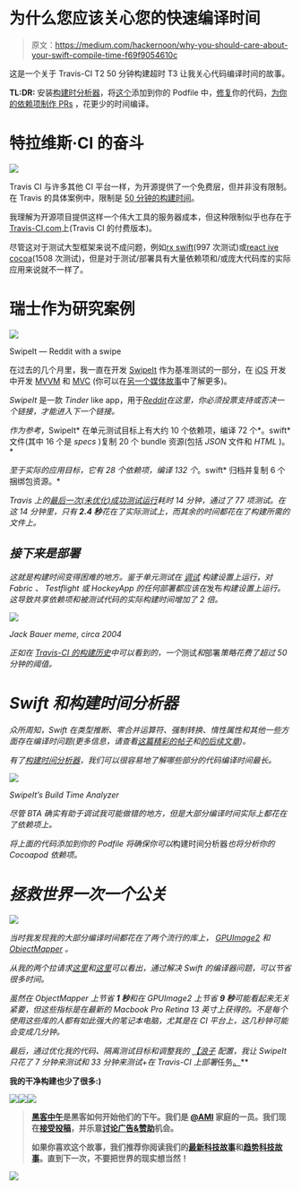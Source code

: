 # 为什么您应该关心您的快速编译时间

> 原文：<https://medium.com/hackernoon/why-you-should-care-about-your-swift-compile-time-f69f9054610c>

这是一个关于 Travis-CI T2 50 分钟构建超时 T3 让我关心代码编译时间的故事。

**TL:DR:** 安装[构建时分析器](https://github.com/RobertGummesson/BuildTimeAnalyzer-for-Xcode)，将[这个](https://gist.github.com/ivanbruel/408e5b1fd11fcce83de6e7ffb3de24ea)添加到你的 Podfile 中，[修复](/@RobertGummesson/regarding-swift-build-time-optimizations-fc92cdd91e31#.ial53sjhi)你的代码，[为你的依赖项制作 PRs](https://github.com/BradLarson/GPUImage2/pull/60) ，花更少的时间编译。

# 特拉维斯·CI 的奋斗

![](img/2f24f1af2409e2f2ef510e1d5e6aee8c.png)

Travis CI 与许多其他 CI 平台一样，为开源提供了一个免费层，但并非没有限制。在 Travis 的具体案例中，限制是 [50 分钟的构建时间](https://docs.travis-ci.com/user/customizing-the-build#Build-Timeouts)。

我理解为开源项目提供这样一个伟大工具的服务器成本，但这种限制似乎也存在于[Travis-CI.com](http://travis-ci.com)上(Travis CI 的付费版本)。

尽管这对于测试大型框架来说不成问题，例如[rx swift](https://github.com/ReactiveX/RxSwift)(997 次测试)或[react ive cocoa](https://github.com/ReactiveCocoa/ReactiveCocoa)(1508 次测试)，但是对于测试/部署具有大量依赖项和/或庞大代码库的实际应用来说就不一样了。

# 瑞士作为研究案例

![](img/6e993be270d66df3c7e9174f8ac7ce8c.png)

SwipeIt — Reddit with a swipe

在过去的几个月里，我一直在开发 [SwipeIt](https://github.com/ivanbruel/SwipeIt) 作为基准测试的一部分，在 [iOS](https://hackernoon.com/tagged/ios) 开发中开发 [MVVM](https://en.wikipedia.org/wiki/Model%E2%80%93view%E2%80%93viewmodel) 和 [MVC](https://developer.apple.com/library/ios/documentation/General/Conceptual/DevPedia-CocoaCore/MVC.html) (你可以在[另一个媒体故事](/faber-dev/mvvm-benchmark-in-an-mvc-world-part-1-dab952617395)中了解更多)。

*SwipeIt* 是一款 *Tinder* like app，用于[*Reddit*](https://www.reddit.com/)*在这里，你必须投票支持或否决一个链接，才能进入下一个链接。*

*作为参考*，SwipeIt* 在单元测试目标上有大约 10 个依赖项，编译 72 个*。swift* 文件(其中 16 个是 *specs* )复制 20 个 bundle 资源(包括 *JSON* 文件和 *HTML* )。*

*至于实际的应用目标，它有 28 个依赖项，编译 132 个*。swift* 归档并复制 6 个捆绑包资源。*

*Travis 上的[最后一次(未优化)成功测试运行](https://travis-ci.org/ivanbruel/SwipeIt/builds/150973201)耗时 14 分钟，通过了 77 项测试。在这 14 分钟里，只有 **2.4 秒**花在了实际测试上，而其余的时间都花在了构建所需的文件上。*

## *接下来是部署*

*这就是构建时间变得困难的地方。鉴于单元测试在 [*调试*](https://hackernoon.com/tagged/debug) 构建设置上运行，对 *Fabric* 、 *Testflight* 或 *HockeyApp* 的任何部署都应该在*发布*构建设置上运行。这导致共享依赖项和被测试代码的实际构建时间增加了 2 倍。*

*![](img/9f93fe296af9d0f1a4569e7ed9d444ab.png)*

*Jack Bauer meme, circa 2004*

*正如在 [Travis-CI 的构建历史](https://travis-ci.org/ivanbruel/SwipeIt/builds)中可以看到的，一个*测试*和*部署*策略花费了超过 50 分钟的阈值。*

# *Swift 和构建时间分析器*

*众所周知，Swift 在类型推断、零合并运算符、强制转换、惰性属性和其他一些方面存在编译时问题(更多信息，请查看[这篇精彩的帖子](/@RobertGummesson/regarding-swift-build-time-optimizations-fc92cdd91e31#.ial53sjhi)和[的后续文章](/swift-programming/swift-build-time-optimizations-part-2-37b0a7514cbe#.t4h9ch9dr))。*

*有了[构建时间分析器](https://github.com/RobertGummesson/BuildTimeAnalyzer-for-Xcode)，我们可以很容易地了解哪些部分的代码编译时间最长。*

*![](img/8df2474ebc2b9f8c4b36c675b2605c68.png)*

*SwipeIt’s Build Time Analyzer*

*尽管 BTA 确实有助于调试我可能做错的地方，但是大部分编译时间实际上都花在了依赖项上。*

*将上面的代码添加到你的 *Podfile* 将确保你可以*构建时间分析器*也将分析你的 *Cocoapod* 依赖项。*

# *拯救世界一次一个公关*

*![](img/d1764eb37161aee068bd5b557e48c27e.png)*

*当时我发现我的大部分编译时间都花在了两个流行的库上， [GPUImage2](https://github.com/BradLarson/GPUImage2) 和 [ObjectMapper](https://github.com/Hearst-DD/ObjectMapper) 。*

*从我的两个拉请求[这里](https://github.com/BradLarson/GPUImage2/pull/60)和[这里](https://github.com/Hearst-DD/ObjectMapper/pull/557)可以看出，通过解决 *Swift* 的编译器问题，可以节省很多时间。*

*虽然在 *ObjectMapper* 上节省 **1 秒**和在 *GPUImage2* 上节省 **9 秒**可能看起来无关紧要，但这些指标是在最新的 Macbook Pro Retina 13 英寸上获得的。不是每个使用这些库的人都有如此强大的笔记本电脑，尤其是在 CI 平台上，这几秒钟可能会变成几分钟。*

*最后，通过优化我的代码、隔离测试目标和调整我的 [*【浪子*](https://github.com/ivanbruel/SwipeIt/blob/master/fastlane/Fastfile) 配置，我让 *SwipeIt* 只花了 7 分钟来测试和 33 分钟来测试*+*在 Travis-CI 上部署*任务[。](https://travis-ci.org/ivanbruel/SwipeIt/builds/158714039)**

**我的干净构建也少了很多:)**

**[![](img/50ef4044ecd4e250b5d50f368b775d38.png)](http://bit.ly/HackernoonFB)****[![](img/979d9a46439d5aebbdcdca574e21dc81.png)](https://goo.gl/k7XYbx)****[![](img/2930ba6bd2c12218fdbbf7e02c8746ff.png)](https://goo.gl/4ofytp)**

> **[黑客中午](http://bit.ly/Hackernoon)是黑客如何开始他们的下午。我们是 [@AMI](http://bit.ly/atAMIatAMI) 家庭的一员。我们现在[接受投稿](http://bit.ly/hackernoonsubmission)，并乐意[讨论广告&赞助](mailto:partners@amipublications.com)机会。**
> 
> **如果你喜欢这个故事，我们推荐你阅读我们的[最新科技故事](http://bit.ly/hackernoonlatestt)和[趋势科技故事](https://hackernoon.com/trending)。直到下一次，不要把世界的现实想当然！**

**[![](img/be0ca55ba73a573dce11effb2ee80d56.png)](https://goo.gl/Ahtev1)**